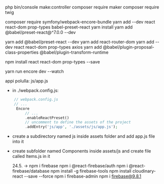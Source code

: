 php bin/console make:controller
composer require maker
composer require twig

composer require symfony/webpack-encore-bundle
yarn add --dev react react-dom prop-types babel-preset-react
yarn install
yarn add @babel/preset-react@^7.0.0 --dev

yarn add @babel/preset-react --dev
yarn add react-router-dom
yarn add --dev react react-dom prop-types axios
yarn add @babel/plugin-proposal-class-properties @babel/plugin-transform-runtime

npm install react react-dom prop-types --save

yarn run encore dev --watch

appi polulla: js/app.js

- in ./webpack.config.js:

```php
    // webpack.config.js
    // ...
     Encore
         // ...
         .enableReactPreset()
         // uncomment to define the assets of the project
         .addEntry('js/app', './assets/js/app.js');
```

- create a subdirectory named js inside assets folder and add app.js file into it

- create subfolder named Components inside assets/js and create file called Items.js in it

  24.5. ->
  npm i firebase
  npm i @react-firebase/auth
  npm i @react-firebase/database
  npm install -g firebase-tools
  npm install cloudinary-react --save --force
  npm i firebase-admin
  npm i firebase@9.8.1
